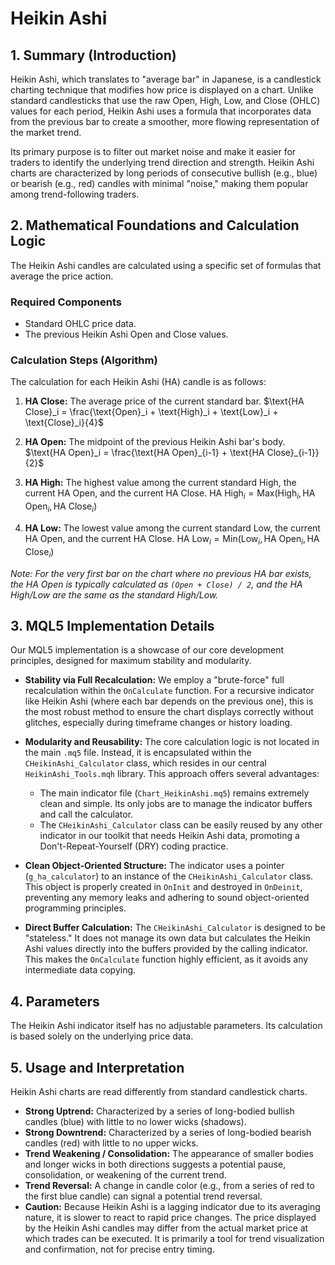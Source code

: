 # Heikin Ashi

## 1. Summary (Introduction)

Heikin Ashi, which translates to "average bar" in Japanese, is a candlestick charting technique that modifies how price is displayed on a chart. Unlike standard candlesticks that use the raw Open, High, Low, and Close (OHLC) values for each period, Heikin Ashi uses a formula that incorporates data from the previous bar to create a smoother, more flowing representation of the market trend.

Its primary purpose is to filter out market noise and make it easier for traders to identify the underlying trend direction and strength. Heikin Ashi charts are characterized by long periods of consecutive bullish (e.g., blue) or bearish (e.g., red) candles with minimal "noise," making them popular among trend-following traders.

## 2. Mathematical Foundations and Calculation Logic

The Heikin Ashi candles are calculated using a specific set of formulas that average the price action.

### Required Components

- Standard OHLC price data.
- The previous Heikin Ashi Open and Close values.

### Calculation Steps (Algorithm)

The calculation for each Heikin Ashi (HA) candle is as follows:

1. **HA Close:** The average price of the current standard bar.
   $\text{HA Close}_i = \frac{\text{Open}_i + \text{High}_i + \text{Low}_i + \text{Close}_i}{4}$

2. **HA Open:** The midpoint of the previous Heikin Ashi bar's body.
   $\text{HA Open}_i = \frac{\text{HA Open}_{i-1} + \text{HA Close}_{i-1}}{2}$

3. **HA High:** The highest value among the current standard High, the current HA Open, and the current HA Close.
   $\text{HA High}_i = \text{Max}(\text{High}_i, \text{HA Open}_i, \text{HA Close}_i)$

4. **HA Low:** The lowest value among the current standard Low, the current HA Open, and the current HA Close.
   $\text{HA Low}_i = \text{Min}(\text{Low}_i, \text{HA Open}_i, \text{HA Close}_i)$

_Note: For the very first bar on the chart where no previous HA bar exists, the HA Open is typically calculated as `(Open + Close) / 2`, and the HA High/Low are the same as the standard High/Low._

## 3. MQL5 Implementation Details

Our MQL5 implementation is a showcase of our core development principles, designed for maximum stability and modularity.

- **Stability via Full Recalculation:** We employ a "brute-force" full recalculation within the `OnCalculate` function. For a recursive indicator like Heikin Ashi (where each bar depends on the previous one), this is the most robust method to ensure the chart displays correctly without glitches, especially during timeframe changes or history loading.

- **Modularity and Reusability:** The core calculation logic is not located in the main `.mq5` file. Instead, it is encapsulated within the `CHeikinAshi_Calculator` class, which resides in our central `HeikinAshi_Tools.mqh` library. This approach offers several advantages:

  - The main indicator file (`Chart_HeikinAshi.mq5`) remains extremely clean and simple. Its only jobs are to manage the indicator buffers and call the calculator.
  - The `CHeikinAshi_Calculator` class can be easily reused by any other indicator in our toolkit that needs Heikin Ashi data, promoting a Don't-Repeat-Yourself (DRY) coding practice.

- **Clean Object-Oriented Structure:** The indicator uses a pointer (`g_ha_calculator`) to an instance of the `CHeikinAshi_Calculator` class. This object is properly created in `OnInit` and destroyed in `OnDeinit`, preventing any memory leaks and adhering to sound object-oriented programming principles.

- **Direct Buffer Calculation:** The `CHeikinAshi_Calculator` is designed to be "stateless." It does not manage its own data but calculates the Heikin Ashi values directly into the buffers provided by the calling indicator. This makes the `OnCalculate` function highly efficient, as it avoids any intermediate data copying.

## 4. Parameters

The Heikin Ashi indicator itself has no adjustable parameters. Its calculation is based solely on the underlying price data.

## 5. Usage and Interpretation

Heikin Ashi charts are read differently from standard candlestick charts.

- **Strong Uptrend:** Characterized by a series of long-bodied bullish candles (blue) with little to no lower wicks (shadows).
- **Strong Downtrend:** Characterized by a series of long-bodied bearish candles (red) with little to no upper wicks.
- **Trend Weakening / Consolidation:** The appearance of smaller bodies and longer wicks in both directions suggests a potential pause, consolidation, or weakening of the current trend.
- **Trend Reversal:** A change in candle color (e.g., from a series of red to the first blue candle) can signal a potential trend reversal.
- **Caution:** Because Heikin Ashi is a lagging indicator due to its averaging nature, it is slower to react to rapid price changes. The price displayed by the Heikin Ashi candles may differ from the actual market price at which trades can be executed. It is primarily a tool for trend visualization and confirmation, not for precise entry timing.
